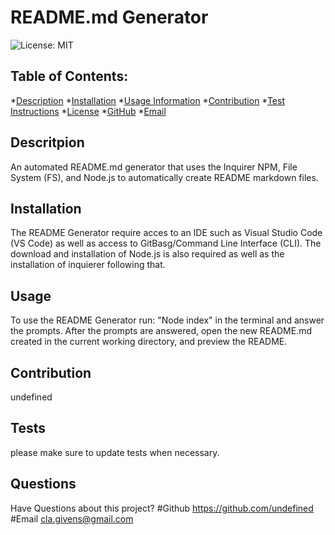 # README.md Generator

  ![License: MIT](https://img.shields.io/static/v1?label=license&message=MIT&color=brightgreen)

  ## Table of Contents:
  *[Description](#Description)
  *[Installation](#Installation)
  *[Usage Information](#Usage)
  *[Contribution](#Contribution)
  *[Test Instructions](#Tests)
  *[License](#License)
  *[GitHub](#GitHub)
  *[Email](#Email)

  ## Descritpion
  An automated README.md generator that uses the Inquirer NPM, File System (FS), and Node.js to automatically create README markdown files.

  ## Installation
  The README Generator require acces to an IDE such as Visual Studio Code (VS Code) as well as access to GitBasg/Command Line Interface (CLI). The download and installation of Node.js is also required as well as the installation of inquierer following that.

  ## Usage
  To use the README Generator run: "Node index" in the terminal and answer the prompts. After the prompts are answered, open the new README.md created in the current working directory, and preview the README.

  ## Contribution
  undefined

  ## Tests
  please make sure to update tests when necessary.

  

  ## Questions
  Have Questions about this project?
  #Github https://github.com/undefined
  #Email cla.givens@gmail.com

